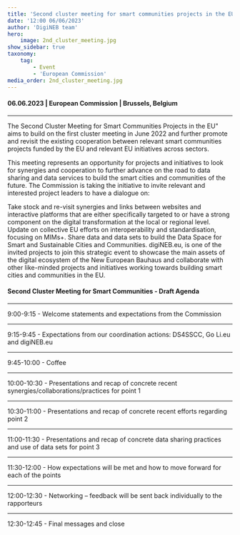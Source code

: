 ```yaml
---
title: 'Second cluster meeting for smart communities projects in the EU'
date: '12:00 06/06/2023'
author: 'DigiNEB team'
hero:
    image: 2nd_cluster_meeting.jpg
show_sidebar: true
taxonomy:
    tag:
        - Event
        - 'European Commission'
media_order: 2nd_cluster_meeting.jpg
---
```


#### 06.06.2023 | European Commission | Brussels, Belgium
***
The Second Cluster Meeting for Smart Communities Projects in the EU" aims to build on the first cluster meeting in June 2022 and further promote and revisit the existing cooperation between relevant smart communities projects funded by the EU and relevant EU initiatives across sectors.

This meeting represents an opportunity for projects and initiatives to look for synergies and cooperation to further advance on the road to data sharing and data services to build the smart cities and communities of the future. The Commission is taking the initiative to invite relevant and interested project leaders to have a dialogue on:

Take stock and re-visit synergies and links between websites and interactive platforms that are either specifically targeted to or have a strong component on the digital transformation at the local or regional level.
Update on collective EU efforts on interoperability and standardisation, focusing on MIMs+.
Share data and data sets to build the Data Space for Smart and Sustainable Cities and Communities.
digiNEB.eu, is one of the invited projects to join this strategic event to showcase the main assets of the digital ecosystem of the New European Bauhaus and collaborate with other like-minded projects and initiatives working towards building smart cities and communities in the EU.

#### Second Cluster Meeting for Smart Communities - Draft Agenda
 ***
9:00-9:15 - Welcome statements and expectations from the Commission
***
9:15-9:45 - Expectations from our coordination actions: DS4SSCC, Go Li.eu and digiNEB.eu
***
9:45-10:00 - Coffee
***
10:00-10:30 - Presentations and recap of concrete recent synergies/collaborations/practices for point 1
***
10:30-11:00 - Presentations and recap of concrete recent efforts regarding point 2
***
11:00-11:30 - Presentations and recap of concrete data sharing practices and use of data sets for point 3
***
11:30-12:00 - How expectations will be met and how to move forward for each of the points
***
12:00-12:30 - Networking – feedback will be sent back individually to the rapporteurs
***
12:30-12:45 - Final messages and close